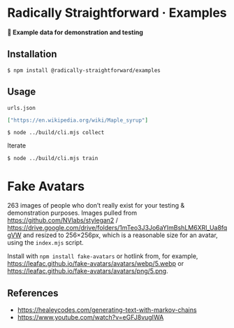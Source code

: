 # Radically Straightforward · Examples

**🥸 Example data for demonstration and testing**

## Installation

```console
$ npm install @radically-straightforward/examples
```

## Usage

`urls.json`

```json
["https://en.wikipedia.org/wiki/Maple_syrup"]
```

```console
$ node ../build/cli.mjs collect
```

Iterate

```console
$ node ../build/cli.mjs train
```

# Fake Avatars

263 images of people who don’t really exist for your testing & demonstration purposes. Images pulled from https://github.com/NVlabs/stylegan2 / https://drive.google.com/drive/folders/1mTeo3J3Jo6aYImBshLM6XRl_Ua8fqgVW and resized to 256×256px, which is a reasonable size for an avatar, using the `index.mjs` script.

Install with `npm install fake-avatars` or hotlink from, for example, https://leafac.github.io/fake-avatars/avatars/webp/5.webp or https://leafac.github.io/fake-avatars/avatars/png/5.png.

## References

- https://healeycodes.com/generating-text-with-markov-chains
- https://www.youtube.com/watch?v=eGFJ8vugIWA
